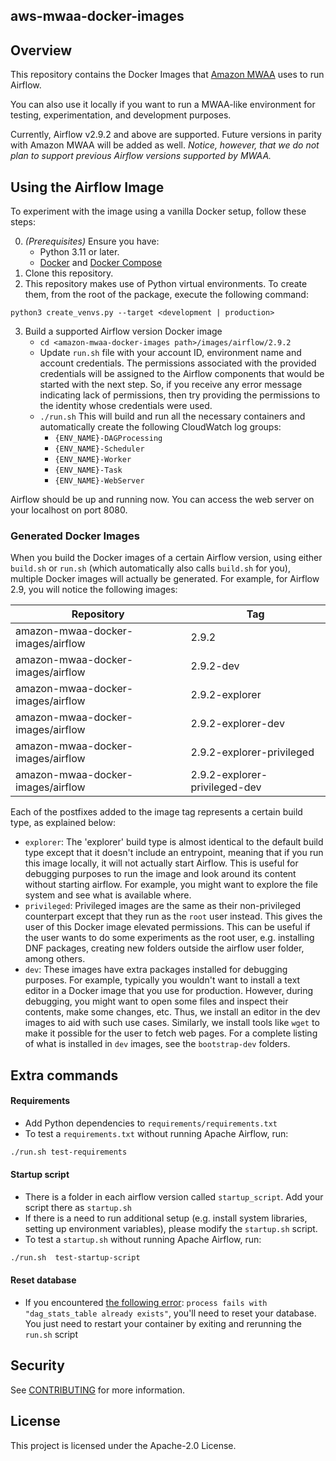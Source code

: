 ## aws-mwaa-docker-images

## Overview

This repository contains the Docker Images that [Amazon
MWAA](https://aws.amazon.com/managed-workflows-for-apache-airflow/) uses to run Airflow.

You can also use it locally if you want to run a MWAA-like environment for testing, experimentation,
and development purposes.

Currently, Airflow v2.9.2 and above are supported. Future versions in parity with Amazon MWAA will be added as
well. _Notice, however, that we do not plan to support previous Airflow versions supported by MWAA._

## Using the Airflow Image

To experiment with the image using a vanilla Docker setup, follow these steps:

0. _(Prerequisites)_ Ensure you have:
   - Python 3.11 or later.
   - [Docker](https://docs.docker.com/desktop/) and [Docker Compose](https://docs.docker.com/compose/install/)
1. Clone this repository.
2. This repository makes use of Python virtual environments. To create them, from the root of the
   package, execute the following command:

```
python3 create_venvs.py --target <development | production>
```

3. Build a supported Airflow version Docker image
   - `cd <amazon-mwaa-docker-images path>/images/airflow/2.9.2`
   - Update `run.sh` file with your account ID, environment name and account credentials. The permissions associated
   with the provided credentials will be assigned to the Airflow components that would be started with the next step. 
   So, if you receive any error message indicating lack of permissions, then try providing the permissions to the 
   identity whose credentials were used.
   - `./run.sh` This will build and run all the necessary containers and automatically create the following CloudWatch log groups:
     - `{ENV_NAME}-DAGProcessing`
     - `{ENV_NAME}-Scheduler`
     - `{ENV_NAME}-Worker`
     - `{ENV_NAME}-Task`
     - `{ENV_NAME}-WebServer`

Airflow should be up and running now. You can access the web server on your localhost on port 8080.

### Generated Docker Images

When you build the Docker images of a certain Airflow version, using either `build.sh` or `run.sh`
(which automatically also calls `build.sh` for you), multiple Docker images will actually be
generated. For example, for Airflow 2.9, you will notice the following images:

| Repository                        | Tag                           |
| --------------------------------- | ----------------------------- |
| amazon-mwaa-docker-images/airflow | 2.9.2                         |
| amazon-mwaa-docker-images/airflow | 2.9.2-dev                     |
| amazon-mwaa-docker-images/airflow | 2.9.2-explorer                |
| amazon-mwaa-docker-images/airflow | 2.9.2-explorer-dev            |
| amazon-mwaa-docker-images/airflow | 2.9.2-explorer-privileged     |
| amazon-mwaa-docker-images/airflow | 2.9.2-explorer-privileged-dev |

Each of the postfixes added to the image tag represents a certain build type, as explained below:

- `explorer`: The 'explorer' build type is almost identical to the default build type except that it
  doesn't include an entrypoint, meaning that if you run this image locally, it will not actually
  start Airflow. This is useful for debugging purposes to run the image and look around its content
  without starting airflow. For example, you might want to explore the file system and see what is
  available where.
- `privileged`: Privileged images are the same as their non-privileged counterpart except that they
  run as the `root` user instead. This gives the user of this Docker image
  elevated permissions. This can be useful if the user wants to do some experiments as the root
  user, e.g. installing DNF packages, creating new folders outside the airflow user folder, among
  others.
- `dev`: These images have extra packages installed for debugging purposes. For example, typically
  you wouldn't want to install a text editor in a Docker image that you use for production. However,
  during debugging, you might want to open some files and inspect their contents, make some changes,
  etc. Thus, we install an editor in the dev images to aid with such use cases. Similarly, we
  install tools like `wget` to make it possible for the user to fetch web pages. For a complete
  listing of what is installed in `dev` images, see the `bootstrap-dev` folders.


## Extra commands

#### Requirements

- Add Python dependencies to `requirements/requirements.txt`
- To test a `requirements.txt` without running Apache Airflow, run:
```bash
./run.sh test-requirements
```

#### Startup script

- There is a folder in each airflow version called `startup_script`. Add your script there as `startup.sh`
- If there is a need to run additional setup (e.g. install system libraries, setting up environment variables), please modify the `startup.sh` script.
- To test a `startup.sh` without running Apache Airflow, run:
```bash
./run.sh  test-startup-script
```

#### Reset database

- If you encountered [the following error](https://issues.apache.org/jira/browse/AIRFLOW-3678): `process fails with "dag_stats_table already exists"`, you'll need to reset your database. You just need to restart your container by exiting and rerunning the `run.sh` script

## Security

See [CONTRIBUTING](CONTRIBUTING.md#security-issue-notifications) for more information.

## License

This project is licensed under the Apache-2.0 License.
